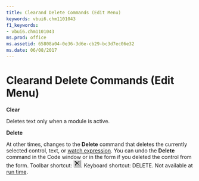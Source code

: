 ```yaml
---
title: Clearand Delete Commands (Edit Menu)
keywords: vbui6.chm1101043
f1_keywords:
- vbui6.chm1101043
ms.prod: office
ms.assetid: 65808a04-0e36-3d6e-cb29-bc3d7ec06e32
ms.date: 06/08/2017
---
```



# Clearand Delete Commands (Edit Menu)

 **Clear**

Deletes text only when a module is active.

 **Delete**

At other times, changes to the  **Delete** command that deletes the currently selected control, text, or [watch expression](../../Glossary/vbe-glossary.md#watch-expression). You can undo the  **Delete** command in the Code window or in the form if you deleted the control from the form.
Toolbar shortcut: 
![Toolbar button](../../../images/tbr_del_ZA01201696.gif). Keyboard shortcut: DELETE.
Not available at [run time](../../Glossary/vbe-glossary.md#run-time).

